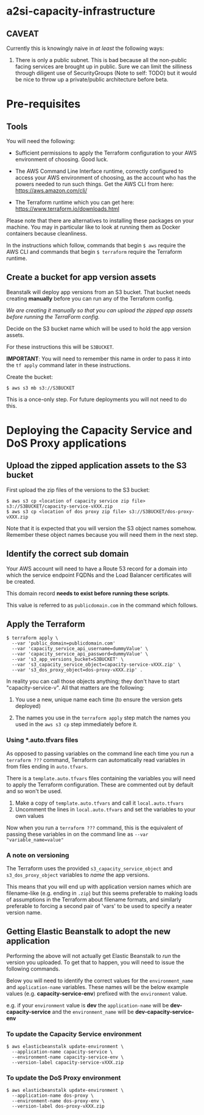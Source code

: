 # a2si-capacity-infrastructure

## CAVEAT

Currently this is knowingly naive in _at least_ the following ways:

  1. There is only a public subnet. This is bad because all the non-public facing
     services are brought up in public. Sure we can limit the silliness through
     diligent use of SecurityGroups (Note to self: TODO) but it would be nice to
     throw up a private/public architecture before beta.

# Pre-requisites

## Tools

You will need the following:

  - Sufficient permissions to apply the Terraform configuration to your AWS
    environment of choosing. Good luck.

  - The AWS Command Line Interface runtime, correctly configured to access your
    AWS environment of choosing, as the account who has the powers needed to run
    such things. Get the AWS CLI from here: https://aws.amazon.com/cli/

  - The Terraform runtime which you can get here: https://www.terraform.io/downloads.html

Please note that there are alternatives to installing these packages on your machine.
You may in particular like to look at running them as Docker containers because
cleanliness.

In the instructions which follow, commands that begin `$ aws` require the AWS CLI
and commands that begin `$ terraform` require the Terraform runtime.

## Create a bucket for app version assets

Beanstalk will deploy app versions from an S3 bucket. That bucket needs
creating **manually** before you can run any of the Terraform config.

*We are creating it manually so that you can upload the zipped app assets before
running the TerraForm config.*

Decide on the S3 bucket name which will be used to hold the app version assets.

For these instructions this will be `S3BUCKET`.

**IMPORTANT**: You will need to remember this name in order to pass it into the
`tf apply` command later in these instructions.

Create the bucket:

    $ aws s3 mb s3://S3BUCKET

This is a once-only step. For future deployments you will not need to do this.

# Deploying the Capacity Service and DoS Proxy applications

## Upload the zipped application assets to the S3 bucket

First upload the zip files of the versions to the S3 bucket:

    $ aws s3 cp <location of capacity service zip file> s3://S3BUCKET/capacity-service-vXXX.zip
    $ aws s3 cp <location of dos proxy zip file> s3://S3BUCKET/dos-proxy-vXXX.zip

Note that it is expected that you will version the S3 object names somehow. Remember
these object names because you will need them in the next step.

## Identify the correct sub domain

Your AWS account will need to have a Route 53 record for a domain into which
the service endpoint FQDNs and the Load Balancer certificates will be created.

This domain record **needs to exist before running these scripts**.

This value is referred to as `publicdomain.com` in the command which follows.

## Apply the Terraform

    $ terraform apply \
      --var 'public_domain=publicdomain.com'
      --var 'capacity_service_api_username=dummyValue' \
      --var 'capacity_service_api_password=dummyValue' \
      --var 's3_app_versions_bucket=S3BUCKET' \
      --var 's3_capacity_service_object=capacity-service-vXXX.zip' \
      --var 's3_dos_proxy_object=dos-proxy-vXXX.zip' .

In reality you can call those objects anything; they don't have to start
"capacity-service-v". All that matters are the following:

  1. You use a new, unique name each time (to ensure the version gets deployed)

  2. The names you use in the `terraform apply` step match the names you used in
     the `aws s3 cp` step immediately before it.

### Using *.auto.tfvars files

As opposed to passing variables on the command line each time you run a `terraform ???` command, Terraform can automatically read variables in from files ending in `auto.tfvars`.

There is a `template.auto.tfvars` files containing the variables you will need to apply the Terraform configuration.
These are commented out by default and so won't be used.

1. Make a copy of `template.auto.tfvars` and call it `local.auto.tfvars`
2. Uncomment the lines in `local.auto.tfvars` and set the variables to your own values

Now when you run a `terraform ???` command, this is the equivalent of passing these variables in on the command line as `--var "variable_name=value"` 

### A note on versioning

The Terraform uses the provided `s3_capacity_service_object` and
`s3_dos_proxy_object` variables to _name_ the app versions. 

This means that you will end up with application version names which are filename-like (e.g. ending in
`.zip`) but this seems preferable to making loads of assumptions in the
Terraform about filename formats, and similarly preferable to forcing a second
pair of 'vars' to be used to specify a neater version name.

## Getting Elastic Beanstalk to adopt the new application

Performing the above will not actually get Elastic Beanstalk to _run_ the version
you uploaded. To get that to happen, you will need to issue the following commands.

Below you will need to identify the correct values for the `environment_name` and `application-name` variables.
These names will be the below example values (e.g. **capacity-service-env**) prefixed with the `environment` value.

e.g. if your `environment` value is **dev** the `application-name` will be **dev-capacity-service** and the `environment_name` will be **dev-capacity-service-env** 

### To update the Capacity Service environment

    $ aws elasticbeanstalk update-environment \
      --application-name capacity-service \
      --environment-name capacity-service-env \
      --version-label capacity-service-vXXX.zip

### To update the DoS Proxy environment

    $ aws elasticbeanstalk update-environment \
      --application-name dos-proxy \
      --environment-name dos-proxy-env \
      --version-label dos-proxy-vXXX.zip
